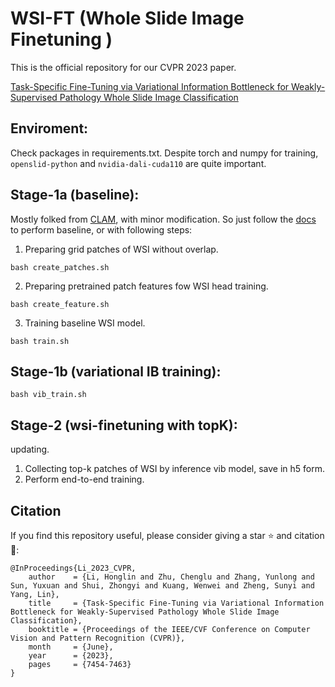 # WSI-FT (Whole Slide Image Finetuning )
This is the official repository for our CVPR 2023 paper.

[Task-Specific Fine-Tuning via Variational Information Bottleneck for Weakly-Supervised Pathology Whole Slide Image Classification](https://openaccess.thecvf.com/content/CVPR2023/html/Li_Task-Specific_Fine-Tuning_via_Variational_Information_Bottleneck_for_Weakly-Supervised_Pathology_Whole_CVPR_2023_paper.html)
## Enviroment:
Check packages in requirements.txt. Despite torch and numpy for training, `openslid-python` and `nvidia-dali-cuda110` are quite important. 
## Stage-1a (baseline): 
Mostly folked from [CLAM](https://github.com/mahmoodlab/CLAM), with minor modification. So just follow the [docs](https://github.com/mahmoodlab/CLAM/tree/master/docs) to perform baseline, or with following steps:

1) Preparing grid patches of WSI without overlap.
```
bash create_patches.sh
```
2) Preparing pretrained patch features fow WSI head training.
```
bash create_feature.sh
```
3) Training baseline WSI model.
```
bash train.sh
```

## Stage-1b (variational IB training):
```
bash vib_train.sh
```

## Stage-2 (wsi-finetuning with topK):
updating.

1) Collecting top-k patches of WSI by inference vib model, save in h5 form.
2) Perform end-to-end training.


## Citation
If you find this repository useful, please consider giving a star :star: and citation :t-rex::
```
@InProceedings{Li_2023_CVPR,
    author    = {Li, Honglin and Zhu, Chenglu and Zhang, Yunlong and Sun, Yuxuan and Shui, Zhongyi and Kuang, Wenwei and Zheng, Sunyi and Yang, Lin},
    title     = {Task-Specific Fine-Tuning via Variational Information Bottleneck for Weakly-Supervised Pathology Whole Slide Image Classification},
    booktitle = {Proceedings of the IEEE/CVF Conference on Computer Vision and Pattern Recognition (CVPR)},
    month     = {June},
    year      = {2023},
    pages     = {7454-7463}
}
```
